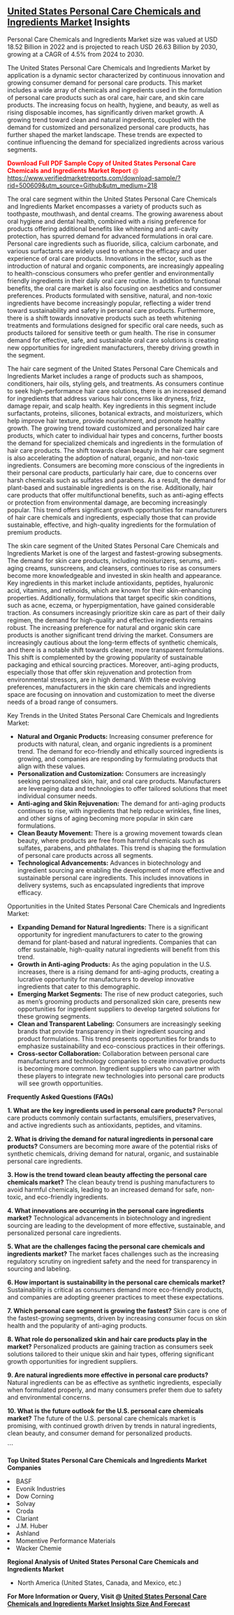 <h2><a href="https://www.verifiedmarketreports.com/download-sample/?rid=500609&amp;utm_source=Github&amp;utm_medium=218" target="_blank">United States Personal Care Chemicals and Ingredients Market</a> Insights</h2><p>Personal Care Chemicals and Ingredients Market size was valued at USD 18.52 Billion in 2022 and is projected to reach USD 26.63 Billion by 2030, growing at a CAGR of 4.5% from 2024 to 2030.</p><p> <p>The United States Personal Care Chemicals and Ingredients Market by application is a dynamic sector characterized by continuous innovation and growing consumer demand for personal care products. This market includes a wide array of chemicals and ingredients used in the formulation of personal care products such as oral care, hair care, and skin care products. The increasing focus on health, hygiene, and beauty, as well as rising disposable incomes, has significantly driven market growth. A growing trend toward clean and natural ingredients, coupled with the demand for customized and personalized personal care products, has further shaped the market landscape. These trends are expected to continue influencing the demand for specialized ingredients across various segments.</p> <p><p><span class=""><span style="color: #ff0000;"><strong>Download Full PDF Sample Copy of United States Personal Care Chemicals and Ingredients Market Report</strong> @ </span><a href="https://www.verifiedmarketreports.com/download-sample/?rid=500609&amp;utm_source=Github&amp;utm_medium=218" target="_blank">https://www.verifiedmarketreports.com/download-sample/?rid=500609&amp;utm_source=Github&amp;utm_medium=218</a></span></p></p> <p>The oral care segment within the United States Personal Care Chemicals and Ingredients Market encompasses a variety of products such as toothpaste, mouthwash, and dental creams. The growing awareness about oral hygiene and dental health, combined with a rising preference for products offering additional benefits like whitening and anti-cavity protection, has spurred demand for advanced formulations in oral care. Personal care ingredients such as fluoride, silica, calcium carbonate, and various surfactants are widely used to enhance the efficacy and user experience of oral care products. Innovations in the sector, such as the introduction of natural and organic components, are increasingly appealing to health-conscious consumers who prefer gentler and environmentally friendly ingredients in their daily oral care routine. In addition to functional benefits, the oral care market is also focusing on aesthetics and consumer preferences. Products formulated with sensitive, natural, and non-toxic ingredients have become increasingly popular, reflecting a wider trend toward sustainability and safety in personal care products. Furthermore, there is a shift towards innovative products such as teeth whitening treatments and formulations designed for specific oral care needs, such as products tailored for sensitive teeth or gum health. The rise in consumer demand for effective, safe, and sustainable oral care solutions is creating new opportunities for ingredient manufacturers, thereby driving growth in the segment.</p> <p>The hair care segment of the United States Personal Care Chemicals and Ingredients Market includes a range of products such as shampoos, conditioners, hair oils, styling gels, and treatments. As consumers continue to seek high-performance hair care solutions, there is an increased demand for ingredients that address various hair concerns like dryness, frizz, damage repair, and scalp health. Key ingredients in this segment include surfactants, proteins, silicones, botanical extracts, and moisturizers, which help improve hair texture, provide nourishment, and promote healthy growth. The growing trend toward customized and personalized hair care products, which cater to individual hair types and concerns, further boosts the demand for specialized chemicals and ingredients in the formulation of hair care products. The shift towards clean beauty in the hair care segment is also accelerating the adoption of natural, organic, and non-toxic ingredients. Consumers are becoming more conscious of the ingredients in their personal care products, particularly hair care, due to concerns over harsh chemicals such as sulfates and parabens. As a result, the demand for plant-based and sustainable ingredients is on the rise. Additionally, hair care products that offer multifunctional benefits, such as anti-aging effects or protection from environmental damage, are becoming increasingly popular. This trend offers significant growth opportunities for manufacturers of hair care chemicals and ingredients, especially those that can provide sustainable, effective, and high-quality ingredients for the formulation of premium products.</p> <p>The skin care segment of the United States Personal Care Chemicals and Ingredients Market is one of the largest and fastest-growing subsegments. The demand for skin care products, including moisturizers, serums, anti-aging creams, sunscreens, and cleansers, continues to rise as consumers become more knowledgeable and invested in skin health and appearance. Key ingredients in this market include antioxidants, peptides, hyaluronic acid, vitamins, and retinoids, which are known for their skin-enhancing properties. Additionally, formulations that target specific skin conditions, such as acne, eczema, or hyperpigmentation, have gained considerable traction. As consumers increasingly prioritize skin care as part of their daily regimen, the demand for high-quality and effective ingredients remains robust. The increasing preference for natural and organic skin care products is another significant trend driving the market. Consumers are increasingly cautious about the long-term effects of synthetic chemicals, and there is a notable shift towards cleaner, more transparent formulations. This shift is complemented by the growing popularity of sustainable packaging and ethical sourcing practices. Moreover, anti-aging products, especially those that offer skin rejuvenation and protection from environmental stressors, are in high demand. With these evolving preferences, manufacturers in the skin care chemicals and ingredients space are focusing on innovation and customization to meet the diverse needs of a broad range of consumers.</p> <p>Key Trends in the United States Personal Care Chemicals and Ingredients Market:</p> <ul> <li><strong>Natural and Organic Products:</strong> Increasing consumer preference for products with natural, clean, and organic ingredients is a prominent trend. The demand for eco-friendly and ethically sourced ingredients is growing, and companies are responding by formulating products that align with these values.</li> <li><strong>Personalization and Customization:</strong> Consumers are increasingly seeking personalized skin, hair, and oral care products. Manufacturers are leveraging data and technologies to offer tailored solutions that meet individual consumer needs.</li> <li><strong>Anti-aging and Skin Rejuvenation:</strong> The demand for anti-aging products continues to rise, with ingredients that help reduce wrinkles, fine lines, and other signs of aging becoming more popular in skin care formulations.</li> <li><strong>Clean Beauty Movement:</strong> There is a growing movement towards clean beauty, where products are free from harmful chemicals such as sulfates, parabens, and phthalates. This trend is shaping the formulation of personal care products across all segments.</li> <li><strong>Technological Advancements:</strong> Advances in biotechnology and ingredient sourcing are enabling the development of more effective and sustainable personal care ingredients. This includes innovations in delivery systems, such as encapsulated ingredients that improve efficacy.</li> </ul> <p>Opportunities in the United States Personal Care Chemicals and Ingredients Market:</p> <ul> <li><strong>Expanding Demand for Natural Ingredients:</strong> There is a significant opportunity for ingredient manufacturers to cater to the growing demand for plant-based and natural ingredients. Companies that can offer sustainable, high-quality natural ingredients will benefit from this trend.</li> <li><strong>Growth in Anti-aging Products:</strong> As the aging population in the U.S. increases, there is a rising demand for anti-aging products, creating a lucrative opportunity for manufacturers to develop innovative ingredients that cater to this demographic.</li> <li><strong>Emerging Market Segments:</strong> The rise of new product categories, such as men’s grooming products and personalized skin care, presents new opportunities for ingredient suppliers to develop targeted solutions for these growing segments.</li> <li><strong>Clean and Transparent Labeling:</strong> Consumers are increasingly seeking brands that provide transparency in their ingredient sourcing and product formulations. This trend presents opportunities for brands to emphasize sustainability and eco-conscious practices in their offerings.</li> <li><strong>Cross-sector Collaboration:</strong> Collaboration between personal care manufacturers and technology companies to create innovative products is becoming more common. Ingredient suppliers who can partner with these players to integrate new technologies into personal care products will see growth opportunities.</li> </ul> <p><strong>Frequently Asked Questions (FAQs)</strong></p> <p><strong>1. What are the key ingredients used in personal care products?</strong> Personal care products commonly contain surfactants, emulsifiers, preservatives, and active ingredients such as antioxidants, peptides, and vitamins.</p> <p><strong>2. What is driving the demand for natural ingredients in personal care products?</strong> Consumers are becoming more aware of the potential risks of synthetic chemicals, driving demand for natural, organic, and sustainable personal care ingredients.</p> <p><strong>3. How is the trend toward clean beauty affecting the personal care chemicals market?</strong> The clean beauty trend is pushing manufacturers to avoid harmful chemicals, leading to an increased demand for safe, non-toxic, and eco-friendly ingredients.</p> <p><strong>4. What innovations are occurring in the personal care ingredients market?</strong> Technological advancements in biotechnology and ingredient sourcing are leading to the development of more effective, sustainable, and personalized personal care ingredients.</p> <p><strong>5. What are the challenges facing the personal care chemicals and ingredients market?</strong> The market faces challenges such as the increasing regulatory scrutiny on ingredient safety and the need for transparency in sourcing and labeling.</p> <p><strong>6. How important is sustainability in the personal care chemicals market?</strong> Sustainability is critical as consumers demand more eco-friendly products, and companies are adopting greener practices to meet these expectations.</p> <p><strong>7. Which personal care segment is growing the fastest?</strong> Skin care is one of the fastest-growing segments, driven by increasing consumer focus on skin health and the popularity of anti-aging products.</p> <p><strong>8. What role do personalized skin and hair care products play in the market?</strong> Personalized products are gaining traction as consumers seek solutions tailored to their unique skin and hair types, offering significant growth opportunities for ingredient suppliers.</p> <p><strong>9. Are natural ingredients more effective in personal care products?</strong> Natural ingredients can be as effective as synthetic ingredients, especially when formulated properly, and many consumers prefer them due to safety and environmental concerns.</p> <p><strong>10. What is the future outlook for the U.S. personal care chemicals market?</strong> The future of the U.S. personal care chemicals market is promising, with continued growth driven by trends in natural ingredients, clean beauty, and consumer demand for personalized products.</p> ```</p><p><strong>Top United States Personal Care Chemicals and Ingredients Market Companies</strong></p><div data-test-id=""><p><li>BASF</li><li> Evonik Industries</li><li> Dow Corning</li><li> Solvay</li><li> Croda</li><li> Clariant</li><li> J.M. Huber</li><li> Ashland</li><li> Momentive Performance Materials</li><li> Wacker Chemie</li></p><div><strong>Regional Analysis of&nbsp;United States Personal Care Chemicals and Ingredients Market</strong></div><ul><li dir="ltr"><p dir="ltr">North America&nbsp;(United States, Canada, and Mexico, etc.)</p></li></ul><p><strong>For More Information or Query, Visit @&nbsp;</strong><strong><a href="https://www.verifiedmarketreports.com/product/personal-care-chemicals-and-ingredients-market-size-and-forecast/?utm_source=Github&amp;utm_medium=218" target="_blank">United States Personal Care Chemicals and Ingredients Market Insights Size And Forecast</a></strong></p></div>
